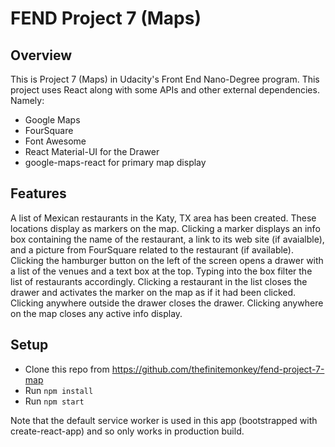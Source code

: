 # FEND Project 7 (Maps)

## Overview
This is Project 7 (Maps) in Udacity's Front End Nano-Degree program. This project uses React along with some APIs and other external dependencies. Namely:

* Google Maps
* FourSquare
* Font Awesome
* React Material-UI for the Drawer
* google-maps-react for primary map display

## Features
A list of Mexican restaurants in the Katy, TX area has been created. These locations display as markers on the map. Clicking a marker displays an info box containing the name of the restaurant, a link to its web site (if avaialble), and a picture from FourSquare related to the restaurant (if available). Clicking the hamburger button on the left of the screen opens a drawer with a list of the venues and a text box at the top. Typing into the box filter the list of restaurants accordingly. Clicking a restaurant in the list closes the drawer and activates the marker on the map as if it had been clicked. Clicking anywhere outside the drawer closes the drawer. Clicking anywhere on the map closes any active info display.

## Setup
* Clone this repo from https://github.com/thefinitemonkey/fend-project-7-map
* Run `npm install`
* Run `npm start`

Note that the default service worker is used in this app (bootstrapped with create-react-app) and so only works in production build.
